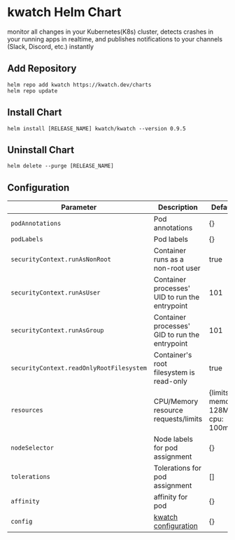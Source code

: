 # kwatch Helm Chart

monitor all changes in your Kubernetes(K8s) cluster, detects crashes in your running apps in realtime, and publishes notifications to your channels (Slack,
Discord, etc.) instantly

## Add Repository

```console
helm repo add kwatch https://kwatch.dev/charts
helm repo update
```

## Install Chart

```console
helm install [RELEASE_NAME] kwatch/kwatch --version 0.9.5
```

## Uninstall Chart

```console
helm delete --purge [RELEASE_NAME]
```

## Configuration

| Parameter | Description | Default |
|-----------|-------------|---------|
| `podAnnotations` | Pod annotations | {} |
| `podLabels` | Pod labels | {} |
| `securityContext.runAsNonRoot` | Container runs as a non-root user | true |
| `securityContext.runAsUser` | Container processes' UID to run the entrypoint | 101 |
| `securityContext.runAsGroup` | Container processes' GID to run the entrypoint | 101 |
| `securityContext.readOnlyRootFilesystem` | Container's root filesystem is read-only | true |
| `resources` | CPU/Memory resource requests/limits | {limits: memory: 128Mi cpu: 100m} |
| `nodeSelector` | Node labels for pod assignment | {} |
| `tolerations` | Tolerations for pod assignment | [] |
| `affinity` | affinity for pod | {} |
| `config` | [kwatch configuration](https://github.com/abahmed/kwatch#configuration) | {} |
